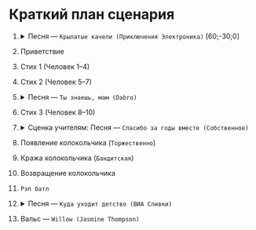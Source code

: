 # Краткий план сценария
1. <details><summary>Песня — <code>Крылатые качели (Приключения Электроника)</code> [60;-30;0]</summary>
    В юном месяце апреле<br>
    В старом парке тает снег,<br>
    И веселые качели<br>
    Начинают свой разбег.<br>
    <br>
    Позабыто все на свете,<br>
    Сердце замерло в груди:<br>
    Только небо, только ветер,<br>
    Только радость впереди!<br>
    Только небо, только ветер,<br>
    Только радость впереди.<br>
    <br>
    Взмывая выше ели,<br>
    Не ведая преград,<br>
    Крылатые качели<br>
    Летят, летят, летят!<br>
    Крылатые качели<br>
    Летят, летят, летят.<br>
    <br>
    Детство кончится когда-то,<br>
    Ведь оно не навсегда,<br>
    Станут взрослыми ребята,<br>
    Разлетятся кто куда.<br>
    <br>
    А пока мы только дети,<br>
    Нам расти еще, расти:<br>
    Только небо, только ветер,<br>
    Только радость впереди!<br>
    Только небо, только ветер,<br>
    Только радость впереди.<br>
    <br>
    Взмывая выше ели,<br>
    Не ведая преград,<br>
    Крылатые качели<br>
    Летят, летят, летят!<br>
    Крылатые качели<br>
    Летят, летят, летят.
    </details>

2. Приветствие
3. Стих 1 (Человек 1–4)
4. Стих 2 (Человек 5–7)
5. <details><summary>Песня — <code>Ты знаешь, мам (Dabro)</code></summary>
    Мне нужен твой совет<br>
    Я, кажется, запутался немного<br>
    Но я сильнее всех<br>
    Когда уверен, что меня ждут дома<br>
    <br>
    Там знают взлёты и падения мои<br>
    И любят просто лишь за то, что есть на свете<br>
    Там я делюсь, когда на сердце заболит<br>
    И сколько лет бы ни прошло, мы те же дети<br>
    <br>
    Ко мне давно уже приходят взять совет<br>
    Но я за годы не спешил их раздавать<br>
    Порой тебе лишь одному виднее всех<br>
    Но вместо слов достаточно обнять<br>
    <br>
    Ты знаешь, мам, у меня есть план<br>
    Я хочу оставаться собой<br>
    Даже через года вновь прижаться к твоим рукам<br>
    Ты знаешь, мам, у меня есть план<br>
    Делать то, что на сердце лежит<br>
    И так просит душа, а ведь больше не надо нам<br>
    <br>
    Даже когда я был ещё совсем малой<br>
    Манила красота, романтика дорог<br>
    Ненадолго в дом, снова за порог<br>
    Проводив закаты, мы встречали восход<br>
    <br>
    Ветерок несёт, ждут меня всегда<br>
    Там прикроют, зная слабые места<br>
    Взрослым сыном стал, но ты знаешь, мам<br>
    Папа говорит, мы всё та же детвора<br>
    <br>
    Всё так же во дворах верные друзья<br>
    Да, их немного, но уверен я<br>
    И не променял ни дружбу, ни любовь<br>
    Спасибо вам, что я стал такой<br>
    <br>
    Ты знаешь, мам, у меня есть план<br>
    Я хочу оставаться собой<br>
    Даже через года вновь прижаться к твоим рукам<br>
    Ты знаешь, мам, у меня есть план<br>
    Делать то, что на сердце лежит<br>
    И так просит душа, а ведь больше не надо нам<br>
    <br>
    Ты знаешь, мам, у меня есть план<br>
    Я хочу оставаться собой<br>
    Даже через года вновь прижаться к твоим рукам<br>
    Ты знаешь, мам, у меня есть план<br>
    Делать то, что на сердце лежит<br>
    И так просит душа, а ведь больше не надо нам<br>
    </details>
6. Стих 3 (Человек 8–10)
7. <details><summary>Сценка учителям: Песня — <code>Спасибо за годы вместе (Собственное)</code></summary>
    Но нам ведь хочется, чтобы уроки шли бесконечно<br>
    Ведь учителя так крепко засели в сердечке<br>
    Нам ведь хочется отдать хоть все богатства<br>
    Лишь бы увидеть тех кто дорог еще хоть раз<br>
    <br>
    Закончится последний звонок,<br>
    И новая жизнь захватит внимание<br>
    Жизнь продолжается, и это нормально,<br>
    Но будем скучать по тем, кто был дорог когда-то<br>
    <br>
    Спасибо за годы вместе<br>
    За те знания, что вы… дарили безвозмездно<br>
    Спасибо за годы вместе<br>
    Мы не забудем их, не забудем их<br>
    <br>
    Спасибо за годы вместе<br>
    Теперь мы посвящаем вам эту грустную песню<br>
    Спасибо за годы вместе<br>
    И в сердце всегда, в сердце для вас найдется место<br>
    <br>
    Мы с вами вместе не раз проходили преграды<br>
    Смеялись, плакали<br>
    Возносились к небесам и шли ко дну<br>
    Любили и прощали<br>
    Вернее самых верных ждали<br>
    И никогда о тех, кто в прошлом не забывали<br>
    Поэтому так трогает вас<br>
    Казалось это все было очень давно<br>
    Но знания настоящие мы здесь получали<br>
    И за это вам мы очень благодарны<br>
    <br>
    Спасибо за годы вместе<br>
    За те знания, что вы… дарили безвозмездно<br>
    Спасибо за годы вместе<br>
    Мы не забудем их, не забудем их<br>
    <br>
    Спасибо за годы вместе<br>
    Теперь мы посвящаем вам эту грустную песню<br>
    Спасибо за годы вместе<br>
    И в сердце всегда, в сердце для вас найдется место<br>
    </details>
9. Появление колокольчика (`Торжественно`)
10. Кража колокольчика (`Бандитская`)
11. Возвращение колокольчика
12. `Рэп батл`
13. <details><summary>Песня — <code>Куда уходит детство (ВИА Сливки)</code></summary>
    Куда уходит детство в какие города?<br>
    И где найти нам средство чтоб вновь попасть туда<br>
    Оно уйдет неслышно пока весь город спит<br>
    И писем не напишет и вряд ли позвонит<br>
    <br>
    И зимой и летом небывалых ждать чудес<br>
    Будет детство где-то, но не здесь<br>
    И в сугробах белых и по лужам у ручья<br>
    Будет кто-то бегать, но не я<br>
    <br>
    Куда уходит детство, куда ушло оно?<br>
    Наверно, в край чудесный где каждый день кино<br>
    Где также ночью синей струится лунный свет<br>
    Но нам с тобой отные туда дороги нет (Туда дороги нет)<br>
    <br>
    И зимой и летом небывалых ждать чудес<br>
    Будет детство где-то, но не здесь<br>
    И в сугробах белых и по лужам у ручья<br>
    Будет кто-то бегать, но не я<br>
    <br>
    Куда уходит детство в недальние края?<br>
    К ребятам по соседству таким же, как и я<br>
    Оно уйдет неслышно пока весь город спит<br>
    И писем не напишет и вряд ли позвонит (И вряд ли позвонит)<br>
    <br>
    И зимой и летом небывалых ждать чудес<br>
    Будет детство где-то, но не здесь<br>
    И в сугробах белых и по лужам у ручья<br>
    Будет кто-то бегать, но не я<br>
    <br>
    И зимой и летом небывалых ждать чудес (Ждать чудес)<br>
    Будет детство где-то, но не здесь (Но не здесь)<br>
    И в сугробах белых и по лужам у ручья (У ручья)<br>
    Будет кто-то бегать, но не я (Но не я)<br>
    </details>
14. Вальс — `Willow (Jasmine Thompson)`
